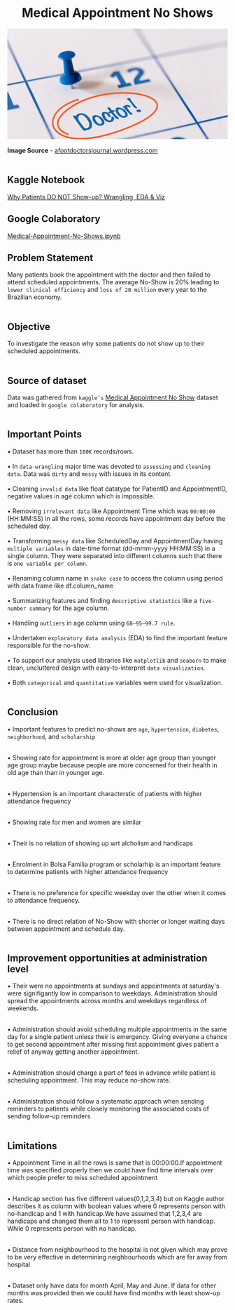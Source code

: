 <h1 align = 'center'> Medical Appointment No Shows </h1>

<p align = 'center'><img src = 'assets/no-show_image.png'></p>


<b>Image Source</b> - [afootdoctorsjournal.wordpress.com](https://afootdoctorsjournal.wordpress.com/2018/02/14/dont-be-a-no-show-what-happens-when-you-miss-your-doctor-appointment/)
<br><br>

<h2><b>Kaggle Notebook</b></h2>

[Why Patients DO NOT Show-up? Wrangling, EDA & Viz](https://www.kaggle.com/dishankkalra/why-patients-do-not-show-up-wrangling-eda-viz)

<h2><b>Google Colaboratory</b></h2>

[Medical-Appointment-No-Shows.ipynb](https://colab.research.google.com/drive/1L-CfqAo2XCJVNcLWFeF-E7Kp0Lkpflcn?usp=sharing)

<h2><b>Problem Statement</b></h2> 

Many patients book the appointment with the doctor and then failed to attend scheduled appointments. The average No-Show is 20% leading to `lower clinical efficiency` and `loss of 20 million` every year to the Brazilian economy.<br><br>

<h2><b>Objective</b></h2> 

To investigate the reason why some patients do not show up to their scheduled appointments.<br><br>

<h2><b>Source of dataset</b></h2>

Data was gathered from `kaggle’s` [Medical Appointment No Show](https://www.kaggle.com/joniarroba/noshowappointments) dataset and loaded in `google colaboratory` for analysis.<br><br>

<h2><b>Important Points</b></h2>

• Dataset has more than `100K` records/rows.<br><br>
• In `data-wrangling` major time was devoted to `assessing` and `cleaning data`. Data was `dirty` and `messy` with issues in its content.<br><br>
• Cleaning `invalid data` like float datatype for PatientID and AppointmentID, negative values in age column which is impossible.<br><br>
• Removing `irrelevant data` like Appointment Time which was `00:00:00` (HH:MM:SS) in all the rows, some records have appointment day before the scheduled day.<br><br>
• Transforming `messy data` like ScheduledDay and AppointmentDay having `multiple variables` in date-time format (dd-mmm-yyyy HH:MM:SS) in a single column. They were separated into different columns such that there is `one variable per column`.<br><br>
• Renaming column name in `snake case` to access the column using period with data frame like df.column_name <br><br>
• Summarizing features and finding `descriptive statistics` like a `five-number summary` for the age column.<br><br>
• Handling `outliers` in age column using `68–95–99.7 rule`.<br><br>
• Undertaken `exploratory data analysis` (EDA) to find the important feature responsible for the no-show.<br><br>
• To support our analysis used libraries like `matplotlib` and `seaborn` to make clean, uncluttered design with easy-to-interpret `data visualization`.<br><br>
• Both `categorical` and `quantitative` variables were used for visualization.<br><br>

<h2><b>Conclusion</b></h2>
  
• Important features to predict no-shows are `age`, `hypertension`, `diabetes`, `neighborhood`, and `scholarship`<br><br>

• Showing rate for appointment is more at older age group than younger age group maybe because people are more concerned for their health in old age than than in younger age.<br><br>

• Hypertension is an important characterstic of patients with higher attendance frequency<br><br>

• Showing rate for men and women are similar<br><br>

• Their is no relation of showing up wrt alcholism and handicaps<br><br>

• Enrolment in Bolsa Familia program or scholarhip is an important feature to determine patients with higher attendance frequency<br><br>

• There is no preference for specific weekday over the other when it comes to attendance frequency.<br><br>

• There is no direct relation of No-Show with shorter or longer waiting days between appointment and schedule day.<br><br>

<h2><b>Improvement opportunities at administration level</b></h2>

• Their were no appointments at sundays and appointments at saturday's were signifigantly low in comparison to weekdays. Administration should spread the appointments across months and weekdays regardless of weekends.<br><br>

• Administration should avoid scheduling multiple appointments in the same day for a single patient unless their is emergency. Giving everyone a chance to get second appointment after missing first appointment gives patient a relief of anyway getting another appointment.<br><br>

• Administration should charge a part of fees in advance while patient is scheduling appointment. This may reduce no-show rate.<br><br>

• Administration should follow a systematic approach when sending reminders to patients while closely monitoring the associated costs of sending follow-up reminders<br><br>

<h2><b>Limitations</b></h2>
  
• Appointment Time in all the rows is same that is 00:00:00.If appointment time was specified properly then we could have find time intervals over which people prefer to miss scheduled appointment<br><br>

• Handicap section has five different values(0,1,2,3,4) but on Kaggle author describes it as column with boolean values where 0 represents person with no-handicap and 1 with handicap.We have assumed that 1,2,3,4 are handicaps and changed them all to 1 to represent person with handicap. While 0 represents person with no handicap.<br><br>

• Distance from neighbourhood to the hospital is not given which may prove to be very effective in determining neighbourhoods which are far away from hospital<br><br>

• Dataset only have data for month April, May and June. If data for other months was provided then we could have find months with least show-up rates.
